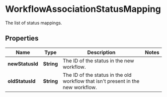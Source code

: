 

# WorkflowAssociationStatusMapping

The list of status mappings.

## Properties

| Name | Type | Description | Notes |
|------------ | ------------- | ------------- | -------------|
|**newStatusId** | **String** | The ID of the status in the new workflow. |  |
|**oldStatusId** | **String** | The ID of the status in the old workflow that isn&#39;t present in the new workflow. |  |



